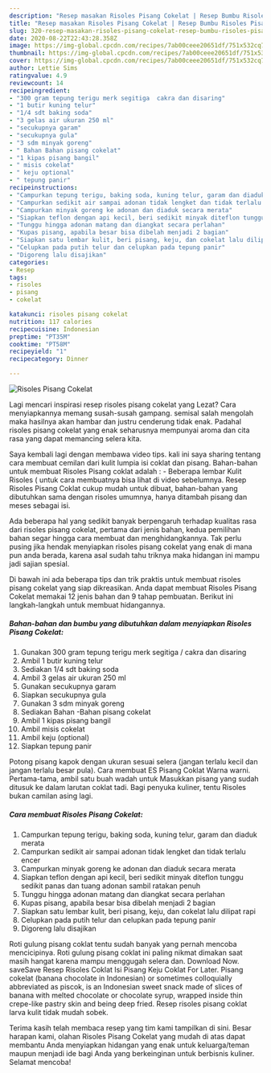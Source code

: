 ```yaml
---
description: "Resep masakan Risoles Pisang Cokelat | Resep Bumbu Risoles Pisang Cokelat Yang Enak Banget"
title: "Resep masakan Risoles Pisang Cokelat | Resep Bumbu Risoles Pisang Cokelat Yang Enak Banget"
slug: 320-resep-masakan-risoles-pisang-cokelat-resep-bumbu-risoles-pisang-cokelat-yang-enak-banget
date: 2020-08-22T22:43:28.358Z
image: https://img-global.cpcdn.com/recipes/7ab00ceee20651df/751x532cq70/risoles-pisang-cokelat-foto-resep-utama.jpg
thumbnail: https://img-global.cpcdn.com/recipes/7ab00ceee20651df/751x532cq70/risoles-pisang-cokelat-foto-resep-utama.jpg
cover: https://img-global.cpcdn.com/recipes/7ab00ceee20651df/751x532cq70/risoles-pisang-cokelat-foto-resep-utama.jpg
author: Lettie Sims
ratingvalue: 4.9
reviewcount: 14
recipeingredient:
- "300 gram tepung terigu merk segitiga  cakra dan disaring"
- "1 butir kuning telur"
- "1/4 sdt baking soda"
- "3 gelas air ukuran 250 ml"
- "secukupnya garam"
- "secukupnya gula"
- "3 sdm minyak goreng"
- " Bahan Bahan pisang cokelat"
- "1 kipas pisang bangil"
- " misis cokelat"
- " keju optional"
- " tepung panir"
recipeinstructions:
- "Campurkan tepung terigu, baking soda, kuning telur, garam dan diaduk merata"
- "Campurkan sedikit air sampai adonan tidak lengket dan tidak terlalu encer"
- "Campurkan minyak goreng ke adonan dan diaduk secara merata"
- "Siapkan teflon dengan api kecil, beri sedikit minyak diteflon tunggu sedikit panas dan tuang adonan sambil ratakan penuh"
- "Tunggu hingga adonan matang dan diangkat secara perlahan"
- "Kupas pisang, apabila besar bisa dibelah menjadi 2 bagian"
- "Siapkan satu lembar kulit, beri pisang, keju, dan cokelat lalu dilipat rapi"
- "Celupkan pada putih telur dan celupkan pada tepung panir"
- "Digoreng lalu disajikan"
categories:
- Resep
tags:
- risoles
- pisang
- cokelat

katakunci: risoles pisang cokelat 
nutrition: 117 calories
recipecuisine: Indonesian
preptime: "PT35M"
cooktime: "PT58M"
recipeyield: "1"
recipecategory: Dinner

---
```



![Risoles Pisang Cokelat](https://img-global.cpcdn.com/recipes/7ab00ceee20651df/751x532cq70/risoles-pisang-cokelat-foto-resep-utama.jpg)

Lagi mencari inspirasi resep risoles pisang cokelat yang Lezat? Cara menyiapkannya memang susah-susah gampang. semisal salah mengolah maka hasilnya akan hambar dan justru cenderung tidak enak. Padahal risoles pisang cokelat yang enak seharusnya mempunyai aroma dan cita rasa yang dapat memancing selera kita.

Saya kembali lagi dengan membawa video tips. kali ini saya sharing tentang cara membuat cemilan dari kulit lumpia isi coklat dan pisang. Bahan-bahan untuk membuat Risoles Pisang coklat adalah : - Beberapa lembar Kulit Risoles ( untuk cara membuatnya bisa lihat di video sebelumnya. Resep Risoles Pisang Coklat cukup mudah untuk dibuat, bahan-bahan yang dibutuhkan sama dengan risoles umumnya, hanya ditambah pisang dan meses sebagai isi.

Ada beberapa hal yang sedikit banyak berpengaruh terhadap kualitas rasa dari risoles pisang cokelat, pertama dari jenis bahan, kedua pemilihan bahan segar hingga cara membuat dan menghidangkannya. Tak perlu pusing jika hendak menyiapkan risoles pisang cokelat yang enak di mana pun anda berada, karena asal sudah tahu triknya maka hidangan ini mampu jadi sajian spesial.


Di bawah ini ada beberapa tips dan trik praktis untuk membuat risoles pisang cokelat yang siap dikreasikan. Anda dapat membuat Risoles Pisang Cokelat memakai 12 jenis bahan dan 9 tahap pembuatan. Berikut ini langkah-langkah untuk membuat hidangannya.

<!--inarticleads1-->

##### Bahan-bahan dan bumbu yang dibutuhkan dalam menyiapkan Risoles Pisang Cokelat:

1. Gunakan 300 gram tepung terigu merk segitiga / cakra dan disaring
1. Ambil 1 butir kuning telur
1. Sediakan 1/4 sdt baking soda
1. Ambil 3 gelas air ukuran 250 ml
1. Gunakan secukupnya garam
1. Siapkan secukupnya gula
1. Gunakan 3 sdm minyak goreng
1. Sediakan  Bahan -Bahan pisang cokelat
1. Ambil 1 kipas pisang bangil
1. Ambil  misis cokelat
1. Ambil  keju (optional)
1. Siapkan  tepung panir


Potong pisang kapok dengan ukuran sesuai selera (jangan terlalu kecil dan jangan terlalu besar pula). Cara membuat ES Pisang Coklat Warna warni. Pertama-tama, ambil satu buah wadah untuk Masukkan pisang yang sudah ditusuk ke dalam larutan coklat tadi. Bagi penyuka kuliner, tentu Risoles bukan camilan asing lagi. 

<!--inarticleads2-->

##### Cara membuat Risoles Pisang Cokelat:

1. Campurkan tepung terigu, baking soda, kuning telur, garam dan diaduk merata
1. Campurkan sedikit air sampai adonan tidak lengket dan tidak terlalu encer
1. Campurkan minyak goreng ke adonan dan diaduk secara merata
1. Siapkan teflon dengan api kecil, beri sedikit minyak diteflon tunggu sedikit panas dan tuang adonan sambil ratakan penuh
1. Tunggu hingga adonan matang dan diangkat secara perlahan
1. Kupas pisang, apabila besar bisa dibelah menjadi 2 bagian
1. Siapkan satu lembar kulit, beri pisang, keju, dan cokelat lalu dilipat rapi
1. Celupkan pada putih telur dan celupkan pada tepung panir
1. Digoreng lalu disajikan


Roti gulung pisang coklat tentu sudah banyak yang pernah mencoba mencicipinya. Roti gulung pisang coklat ini paling nikmat dimakan saat masih hangat karena mampu menggugah selera dan. Download Now. saveSave Resep Risoles Coklat Isi Pisang Keju Coklat For Later. Pisang cokelat (banana chocolate in Indonesian) or sometimes colloquially abbreviated as piscok, is an Indonesian sweet snack made of slices of banana with melted chocolate or chocolate syrup, wrapped inside thin crepe-like pastry skin and being deep fried. Resep risoles pisang coklat larva kulit tidak mudah sobek. 

Terima kasih telah membaca resep yang tim kami tampilkan di sini. Besar harapan kami, olahan Risoles Pisang Cokelat yang mudah di atas dapat membantu Anda menyiapkan hidangan yang enak untuk keluarga/teman maupun menjadi ide bagi Anda yang berkeinginan untuk berbisnis kuliner. Selamat mencoba!
